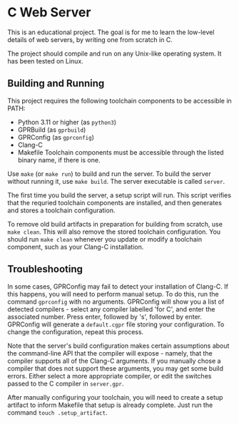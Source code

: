 # C Web Server

This is an educational project. The goal is for me to learn the low-level
details of web servers, by writing one from scratch in C.

The project should compile and run on any Unix-like operating system. It has
been tested on Linux.

## Building and Running

This project requires the following toolchain components to be accessible in
PATH:
- Python 3.11 or higher (as `python3`)
- GPRBuild (as `gprbuild`)
- GPRConfig (as `gprconfig`)
- Clang-C
- Makefile
Toolchain components must be accessible through the listed binary name, if there
is one.

Use `make` (or `make run`) to build and run the server. To build the server
without running it, use `make build`. The server executable is called `server`.

The first time you build the server, a setup script will run. This script
verifies that the requried toolchain components are installed, and then
generates and stores a toolchain configuration.

To remove old build artifacts in preparation for building from scratch, use
`make clean`. This will also remove the stored toolchain configuration. You
should run `make clean` whenever you update or modify a toolchain component,
such as your Clang-C installation.

## Troubleshooting

In some cases, GPRConfig may fail to detect your installation of Clang-C. If
this happens, you will need to perform manual setup. To do this, run the command
`gprconfig` with no arguments. GPRConfig will show you a list of detected
compilers - select any compiler labelled 'for C', and enter the associated
number. Press enter, followed by 's', followed by enter. GPRConfig will generate
a `default.cgpr` file storing your configuration. To change the configuration,
repeat this process.

Note that the server's build configuration makes certain assumptions about the
command-line API that the compiler will expose - namely, that the compiler
supports all of the Clang-C arguments. If you manually chose a compiler that
does not support these arguments, you may get some build errors. Either select
a more appropriate compiler, or edit the switches passed to the C compiler in
`server.gpr`.

After manually configuring your toolchain, you will need to create a setup
artifact to inform Makefile that setup is already complete. Just run the command
`touch .setup_artifact`.
